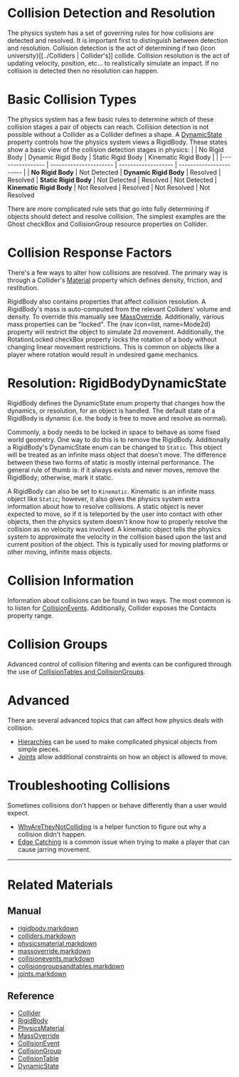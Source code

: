 
 #  Collision Detection and Resolution
The physics system has a set of governing rules for how collisions are detected and resolved. It is important first to distinguish between detection and resolution. Collision detection is the act of determining if two {icon university}[[../Colliders | Collider's]] collide. Collision resolution is the act of updating velocity, position, etc... to realistically simulate an impact. If no collision is detected then no resolution can happen.

 #  Basic Collision Types
The physics system has a few basic rules to determine which of these collision stages a pair of objects can reach. Collision detection is not possible without a Collider as a Collider defines a shape. A [DynamicState](https://github.com/ZilchEngine/ZilchDocs/blob/master/code_reference/enum_reference.markdown#rigidbodydynamicstate) property controls how the physics system views a RigidBody. These states show a basic view of the collision detection stages in physics:
|                          | No Rigid Body | Dynamic Rigid Body | Static Rigid Body | Kinematic Rigid Body |
|                          |---------------- | ---------------------- | ------------------- | ----------------------- |
| **No Rigid Body**        | Not Detected
| **Dynamic Rigid Body**   | Resolved        | Resolved
| **Static Rigid Body**    | Not Detected    | Resolved               | Not Detected
| **Kinematic Rigid Body** | Not Resolved    | Resolved               | Not Resolved        | Not Resolved


There are more complicated rule sets that go into fully determining if objects should detect and resolve collision. The simplest examples are the Ghost checkBox and CollisionGroup resource properties on Collider.

 #  Collision Response Factors
There's a few ways to alter how collisions are resolved. The primary way is through a Collider's [Material](https://github.com/ZilchEngine/ZilchDocs/blob/master/zilch_editor_documentation/zilchmanual/physics/physicsmaterial.markdown) property which defines density, friction, and restitution.

RigidBody also contains properties that affect collision resolution. A RigidBody's mass is auto-computed from the relevant Colliders' volume and density. To override this manually see [MassOverride](https://github.com/ZilchEngine/ZilchDocs/blob/master/zilch_editor_documentation/zilchmanual/physics/massoverride.markdown). Additionally, various mass properties can be "locked". The {nav icon=list, name=Mode2d} property will restrict the object to simulate 2d movement. Additionally, the RotationLocked checkBox property locks the rotation of a body without changing linear movement restrictions. This is common on objects like a player where rotation would result in undesired game mechanics.

 #  Resolution: RigidBodyDynamicState
RigidBody defines the DynamicState enum property that changes how the dynamics, or resolution, for an object is handled. The default state of a RigidBody is dynamic (i.e. the body is free to move and resolve as normal).

Commonly, a body needs to be locked in space to behave as some fixed world geometry. One way to do this is to remove the RigidBody. Additionally a RigidBody's DynamicState enum can be changed to `Static`. This object will be treated as an infinite mass object that doesn't move. The difference between these two forms of static is mostly internal performance. The general rule of thumb is: if it always exists and never moves, remove the RigidBody; otherwise, mark it static.

A RigidBody can also be set to `Kinematic`. Kinematic is an infinite mass object like `Static`; however, it also gives the physics system extra information about how to resolve collisions. A static object is never expected to move, so if it is teleported by the user into contact with other objects, then the physics system doesn't know how to properly resolve the collision as no velocity was involved. A kinematic object tells the physics system to approximate the velocity in the collision based upon the last and current position of the object. This is typically used for moving platforms or other moving, infinite mass objects.

 #  Collision Information
Information about collisions can be found in two ways. The most common is to listen for [CollisionEvents](https://github.com/ZilchEngine/ZilchDocs/blob/master/zilch_editor_documentation/zilchmanual/physics/collisionoverview/collisionevents.markdown). Additionally, Collider exposes the Contacts property range.

 #  Collision Groups
Advanced control of collision filtering and events can be configured through the use of [CollisionTables and CollisionGroups](https://github.com/ZilchEngine/ZilchDocs/blob/master/zilch_editor_documentation/zilchmanual/physics/collisionoverview/collisiongroupsandtables.markdown).

 #  Advanced
There are several advanced topics that can affect how physics deals with collision.
 - [Hierarchies](https://github.com/ZilchEngine/ZilchDocs/blob/master/zilch_editor_documentation/zilchmanual/physics/hierarchies.markdown) can be used to make complicated physical objects from simple pieces.
 - [Joints](https://github.com/ZilchEngine/ZilchDocs/blob/master/zilch_editor_documentation/zilchmanual/physics/joints.markdown) allow additional constraints on how an object is allowed to move.

 #  Troubleshooting Collisions
Sometimes collisions don't happen or behave differently than a user would expect.
  - [WhyAreTheyNotColliding](https://github.com/ZilchEngine/ZilchDocs/blob/master/zilch_editor_documentation/zilchmanual/physics/physicstroubleshooting/whyaretheynotcolliding.markdown) is a helper function to figure out why a collision didn't happen.
  - [Edge Catching](https://github.com/ZilchEngine/ZilchDocs/blob/master/zilch_editor_documentation/zilchmanual/physics/physicstroubleshooting/edgecatching.markdown) is a common issue when trying to make a player that can cause jarring movement.

---

 #  Related Materials
 ##  Manual
- [rigidbody.markdown](https://github.com/ZilchEngine/ZilchDocs/blob/master/zilch_editor_documentation/zilchmanual/physics/rigidbody.markdown)
- [colliders.markdown](https://github.com/ZilchEngine/ZilchDocs/blob/master/zilch_editor_documentation/zilchmanual/physics/colliders.markdown)
- [physicsmaterial.markdown](https://github.com/ZilchEngine/ZilchDocs/blob/master/zilch_editor_documentation/zilchmanual/physics/physicsmaterial.markdown)
- [massoverride.markdown](https://github.com/ZilchEngine/ZilchDocs/blob/master/zilch_editor_documentation/zilchmanual/physics/massoverride.markdown)
- [collisionevents.markdown](https://github.com/ZilchEngine/ZilchDocs/blob/master/zilch_editor_documentation/zilchmanual/physics/collisionoverview/collisionevents.markdown)
- [collisiongroupsandtables.markdown](https://github.com/ZilchEngine/ZilchDocs/blob/master/zilch_editor_documentation/zilchmanual/physics/collisionoverview/collisiongroupsandtables.markdown)
- [joints.markdown](https://github.com/ZilchEngine/ZilchDocs/blob/master/zilch_editor_documentation/zilchmanual/physics/joints.markdown)

 ##  Reference
- [Collider](https://github.com/ZilchEngine/ZilchDocs/blob/master/code_reference/class_reference/collider.markdown)
- [RigidBody](https://github.com/ZilchEngine/ZilchDocs/blob/master/code_reference/class_reference/rigidbody.markdown)
- [PhysicsMaterial](https://github.com/ZilchEngine/ZilchDocs/blob/master/code_reference/class_reference/physicsmaterial.markdown)
- [MassOverride](https://github.com/ZilchEngine/ZilchDocs/blob/master/code_reference/class_reference/massoverride.markdown)
- [CollisionEvent](https://github.com/ZilchEngine/ZilchDocs/blob/master/code_reference/class_reference/collisionevent.markdown)
- [CollisionGroup](https://github.com/ZilchEngine/ZilchDocs/blob/master/code_reference/class_reference/collisiongroup.markdown)
- [CollisionTable](https://github.com/ZilchEngine/ZilchDocs/blob/master/code_reference/class_reference/collisiontable.markdown)
- [DynamicState](https://github.com/ZilchEngine/ZilchDocs/blob/master/code_reference/enum_reference.markdown#rigidbodydynamicstate)
 

 